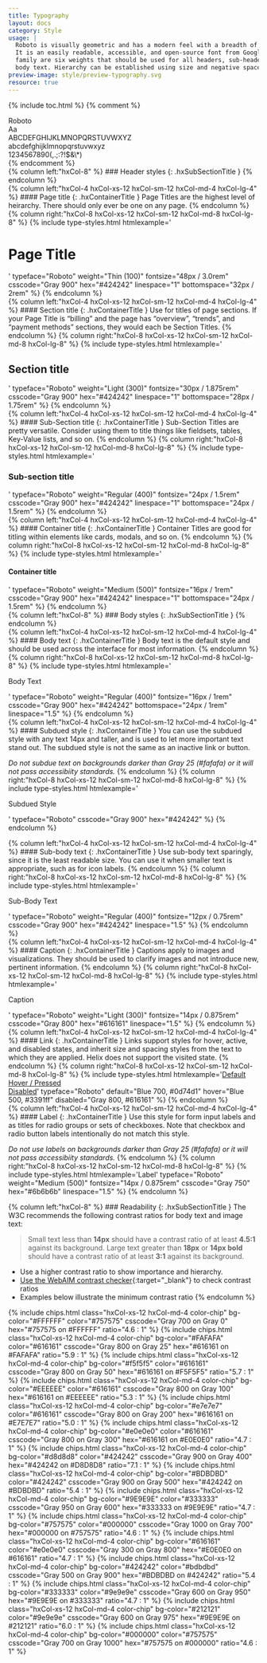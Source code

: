 ```yaml
---
title: Typography
layout: docs
category: Style
usage: |
  Roboto is visually geometric and has a modern feel with a breadth of weights.
  It is an easily readable, accessible, and open-source font from Google Fonts. Included in the
  family are six weights that should be used for all headers, sub-headers, and
  body text. Hierarchy can be established using size and negative space.
preview-image: style/preview-typography.svg
resource: true
---
```


{% include toc.html %}
{% comment %}
  <div class="tempRobotoIntro">
    <div class="tempRobotoXL">
      Roboto <br> <span class="tempLarger">Aa</span>
    </div>
    <div class="tempRobotoList">
      ABCDEFGHIJKLMNOPQRSTUVWXYZ<br>
      abcdefghijklmnopqrstuvwxyz<br>
      1234567890(,.;:?!$&amp;\*)
    </div>
  </div>
{% endcomment %}


<div class="hxRow">
{% column left:"hxCol-8" %}
### Header styles
{: .hxSubSectionTitle }
{% endcolumn %}
</div>

<div class="hxRow">
{% column left:"hxCol-4 hxCol-xs-12 hxCol-sm-12 hxCol-md-4 hxCol-lg-4" %}
#### Page title
{: .hxContainerTitle }
Page Titles are the highest level of heirarchy. There should only ever be one on any page.
{% endcolumn %}
{% column right:"hxCol-8 hxCol-xs-12 hxCol-sm-12 hxCol-md-8 hxCol-lg-8" %}
{% include type-styles.html htmlexample='<h1 class="hxPageTitle">Page Title</h1>' typeface="Roboto" weight="Thin (100)" fontsize="48px / 3.0rem" csscode="Gray 900" hex="#424242" linespace="1" bottomspace="32px / 2rem" %}
{% endcolumn %}
</div>

<div class="hxRow">
{% column left:"hxCol-4 hxCol-xs-12 hxCol-sm-12 hxCol-md-4 hxCol-lg-4" %}
#### Section title
{: .hxContainerTitle }
Use for titles of page sections. If your Page Title is “billing” and the page has “overview”, “trends”, and “payment methods” sections, they would each be Section Titles.
{% endcolumn %}
{% column right:"hxCol-8 hxCol-xs-12 hxCol-sm-12 hxCol-md-8 hxCol-lg-8" %}
{% include type-styles.html htmlexample='<h2 class="hxSectionTitle">Section title</h2>' typeface="Roboto" weight="Light (300)" fontsize="30px / 1.875rem" csscode="Gray 900" hex="#424242" linespace="1" bottomspace="28px / 1.75rem" %}
{% endcolumn %}
</div>

<div class="hxRow">
{% column left:"hxCol-4 hxCol-xs-12 hxCol-sm-12 hxCol-md-4 hxCol-lg-4" %}
#### Sub-Section title
{: .hxContainerTitle }
Sub-Section Titles are pretty versatile. Consider using them to title things like fieldsets, tables, Key-Value lists, and so on.
{% endcolumn %}
{% column right:"hxCol-8 hxCol-xs-12 hxCol-sm-12 hxCol-md-8 hxCol-lg-8" %}
{% include type-styles.html htmlexample='<h3 class="hxSubSectionTitle">Sub-section title</h3>' typeface="Roboto" weight="Regular (400)" fontsize="24px / 1.5rem" csscode="Gray 900" hex="#424242" linespace="1" bottomspace="24px / 1.5rem" %}
{% endcolumn %}
</div>

<div class="hxRow">
{% column left:"hxCol-4 hxCol-xs-12 hxCol-sm-12 hxCol-md-4 hxCol-lg-4" %}
#### Container title
{: .hxContainerTitle }
Container Titles are good for titling within elements like cards, modals, and so on.
{% endcolumn %}
{% column right:"hxCol-8 hxCol-xs-12 hxCol-sm-12 hxCol-md-8 hxCol-lg-8" %}
{% include type-styles.html htmlexample='<h4 class="hxContainerTitle">Container title</h4>' typeface="Roboto" weight="Medium (500)" fontsize="16px / 1rem" csscode="Gray 900" hex="#424242" linespace="1" bottomspace="24px / 1.5rem" %}
{% endcolumn %}
</div>

<div class="hxRow">
{% column left:"hxCol-8" %}
### Body styles
{: .hxSubSectionTitle }
{% endcolumn %}
</div>

<div class="hxRow">
{% column left:"hxCol-4 hxCol-xs-12 hxCol-sm-12 hxCol-md-4 hxCol-lg-4" %}
#### Body text
{: .hxContainerTitle }
Body text is the default style and should be used across the interface for most information.
{% endcolumn %}
{% column right:"hxCol-8 hxCol-xs-12 hxCol-sm-12 hxCol-md-8 hxCol-lg-8" %}
{% include type-styles.html htmlexample='<p>Body Text</p>' typeface="Roboto" weight="Regular (400)" fontsize="16px / 1rem" csscode="Gray 900" hex="#424242" bottomspace="24px / 1rem" linespace="1.5" %}
{% endcolumn %}
</div>

<div class="hxRow">
{% column left:"hxCol-4 hxCol-xs-12 hxCol-sm-12 hxCol-md-4 hxCol-lg-4" %}
#### Subdued style
{: .hxContainerTitle }
You can use the subdued style with any text 14px and taller, and is used to let more important text stand out. The subdued style is not the same as an inactive link or button.

*Do not subdue text on backgrounds darker than Gray 25 (#fafafa) or it will not pass accessibiity standards.*
{% endcolumn %}
{% column right:"hxCol-8 hxCol-xs-12 hxCol-sm-12 hxCol-md-8 hxCol-lg-8" %}
{% include type-styles.html htmlexample='<p class="hxSubdued">Subdued Style</p>' typeface="Roboto" csscode="Gray 900" hex="#424242" %}
{% endcolumn %}
</div>


<div class="hxRow">
{% column left:"hxCol-4 hxCol-xs-12 hxCol-sm-12 hxCol-md-4 hxCol-lg-4" %}
#### Sub-body text
{: .hxContainerTitle }
Use sub-body text sparingly, since it is the least readable size. You can use it when smaller text is appropriate, such as for icon labels.
{% endcolumn %}
{% column right:"hxCol-8 hxCol-xs-12 hxCol-sm-12 hxCol-md-8 hxCol-lg-8" %}
{% include type-styles.html htmlexample='<p class="hxSubBody">Sub-Body Text</p>' typeface="Roboto" weight="Regular (400)" fontsize="12px / 0.75rem" csscode="Gray 900" hex="#424242" linespace="1.5" %}
{% endcolumn %}
</div>

<div class="hxRow">
{% column left:"hxCol-4 hxCol-xs-12 hxCol-sm-12 hxCol-md-4 hxCol-lg-4" %}
#### Caption
{: .hxContainerTitle }
Captions apply to images and visualizations. They should be used to clarify images and not introduce new, pertinent information.
{% endcolumn %}
{% column right:"hxCol-8 hxCol-xs-12 hxCol-sm-12 hxCol-md-8 hxCol-lg-8" %}
{% include type-styles.html htmlexample='<p class="hxCaption">Caption</p>' typeface="Roboto" weight="Light (300)" fontsize="14px / 0.875rem" csscode="Gray 800" hex="#616161" linespace="1.5" %}
{% endcolumn %}
</div>

<div class="hxRow">
{% column left:"hxCol-4 hxCol-xs-12 hxCol-sm-12 hxCol-md-4 hxCol-lg-4" %}
#### Link
{: .hxContainerTitle }
Links support styles for hover, active, and disabled states, and inherit size and spacing styles from the text to which they are applied. Helix does not support the visited state.
{% endcolumn %}
{% column right:"hxCol-8 hxCol-xs-12 hxCol-sm-12 hxCol-md-8 hxCol-lg-8" %}
{% include type-styles.html htmlexample='<a href="javascript:void(0);">Default</a><br><a class="hover" href="javascript:void(0);">Hover / Pressed</a><br><a class="disabled" disabled="disabled" href="javascript:void(0);">Disabled</a>' typeface="Roboto" default="Blue 700, #0d74d1" hover="Blue 500, #3391ff" disabled="Gray 800, #616161" %}
{% endcolumn %}
</div>

<div class="hxRow">
{% column left:"hxCol-4 hxCol-xs-12 hxCol-sm-12 hxCol-md-4 hxCol-lg-4" %}
#### Label
{: .hxContainerTitle }
Use this style for form input labels and as titles for radio groups or sets of checkboxes. Note that checkbox and radio button labels intentionally do not match this style.

*Do not use labels on backgrounds darker than Gray 25 (#fafafa) or it will not pass accessibiity standards.*
{% endcolumn %}
{% column right:"hxCol-8 hxCol-xs-12 hxCol-sm-12 hxCol-md-8 hxCol-lg-8" %}
{% include type-styles.html htmlexample='<label class="hxLabel">Label</label>' typeface="Roboto" weight="Medium (500)" fontsize="14px / 0.875rem" csscode="Gray 750" hex="#6b6b6b" linespace="1.5"  %}
{% endcolumn %}
</div>


<div class="hxRow">
{% column left:"hxCol-8" %}
### Readability
{: .hxSubSectionTitle }
The W3C recommends the following contrast ratios for body text and image text:

>Small text less than **14px** should have a contrast ratio of at least **4.5:1** against its background. Large text greater than **18px** or **14px bold** should have a contrast ratio of at least **3:1** against its background.

* Use a higher contrast ratio to show importance and hierarchy.
* [Use the WebAIM contrast checker](http://webaim.org/resources/contrastchecker/){:target="_blank"} to check contrast ratios
* Examples below illustrate the minimum contrast ratio
{% endcolumn %}
</div>

<div class="hxRow">
  {% include chips.html class="hxCol-xs-12 hxCol-md-4 color-chip" bg-color="#FFFFFF" color="#757575" csscode="Gray 700 on Gray 0" hex="#757575 on #FFFFFF" ratio="4.6 : 1" %}
  {% include chips.html class="hxCol-xs-12 hxCol-md-4 color-chip" bg-color="#FAFAFA" color="#616161" csscode="Gray 800 on Gray 25" hex="#616161 on #FAFAFA" ratio="5.9 : 1" %}
  {% include chips.html class="hxCol-xs-12 hxCol-md-4 color-chip" bg-color="#f5f5f5" color="#616161" csscode="Gray 800 on Gray 50" hex="#616161 on #F5F5F5" ratio="5.7 : 1" %}
  {% include chips.html class="hxCol-xs-12 hxCol-md-4 color-chip" bg-color="#EEEEEE" color="#616161" csscode="Gray 800 on Gray 100" hex="#616161 on #EEEEEE" ratio="5.3 : 1" %}
  {% include chips.html class="hxCol-xs-12 hxCol-md-4 color-chip" bg-color="#e7e7e7" color="#616161" csscode="Gray 800 on Gray 200" hex="#616161 on #E7E7E7" ratio="5.0 : 1" %}
  {% include chips.html class="hxCol-xs-12 hxCol-md-4 color-chip" bg-color="#e0e0e0" color="#616161" csscode="Gray 800 on Gray 300" hex="#616161 on #E0E0E0" ratio="4.7 : 1" %}
  {% include chips.html class="hxCol-xs-12 hxCol-md-4 color-chip" bg-color="#d8d8d8" color="#424242" csscode="Gray 900 on Gray 400" hex="#424242 on #D8D8D8" ratio="7.1 : 1" %}
  {% include chips.html class="hxCol-xs-12 hxCol-md-4 color-chip" bg-color="#BDBDBD" color="#424242" csscode="Gray 900 on Gray 500" hex="#424242 on #BDBDBD" ratio="5.4 : 1" %}
  {% include chips.html class="hxCol-xs-12 hxCol-md-4 color-chip" bg-color="#9E9E9E" color="#333333" csscode="Gray 950 on Gray 600" hex="#333333 on #9E9E9E" ratio="4.7 : 1" %}
  {% include chips.html class="hxCol-xs-12 hxCol-md-4 color-chip" bg-color="#757575" color="#000000" csscode="Gray 1000 on Gray 700" hex="#000000 on #757575" ratio="4.6 : 1" %}
  {% include chips.html class="hxCol-xs-12 hxCol-md-4 color-chip" bg-color="#616161" color="#e0e0e0" csscode="Gray 300 on Gray 800" hex="#E0E0E0 on #616161" ratio="4.7 : 1" %}
  {% include chips.html class="hxCol-xs-12 hxCol-md-4 color-chip" bg-color="#424242" color="#bdbdbd" csscode="Gray 500 on Gray 900" hex="#BDBDBD on #424242" ratio="5.4 : 1" %}
  {% include chips.html class="hxCol-xs-12 hxCol-md-4 color-chip" bg-color="#333333" color="#9e9e9e" csscode="Gray 600 on Gray 950" hex="#9E9E9E on #333333" ratio="4.7 : 1" %}
  {% include chips.html class="hxCol-xs-12 hxCol-md-4 color-chip" bg-color="#212121" color="#9e9e9e" csscode="Gray 600 on Gray 975" hex="#9E9E9E on #212121" ratio="6.0 : 1" %}
  {% include chips.html class="hxCol-xs-12 hxCol-md-4 color-chip" bg-color="#000000" color="#757575" csscode="Gray 700 on Gray 1000" hex="#757575 on #000000" ratio="4.6 : 1" %}
</div>
